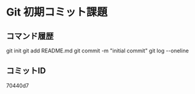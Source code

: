# Git 初期コミット課題

## コマンド履歴
git init
git add README.md
git commit -m "initial commit"
git log --oneline

## コミットID
70440d7

